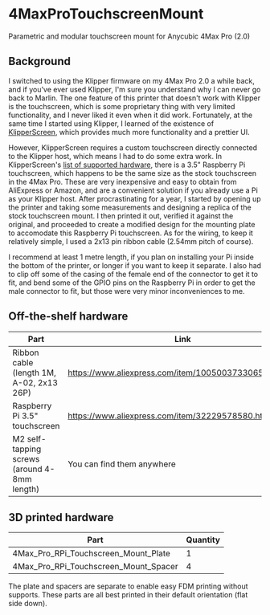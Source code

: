 # 4MaxProTouchscreenMount
Parametric and modular touchscreen mount for Anycubic 4Max Pro (2.0)

## Background

I switched to using the Klipper firmware on my 4Max Pro 2.0 a while back, and if you've ever used Klipper, I'm sure you understand why I can never go back to Marlin. The one feature of this printer that doesn't work with Klipper is the touchscreen, which is some proprietary thing with very limited functionality, and I never liked it even when it did work. Fortunately, at the same time I started using Klipper, I learned of the existence of [KlipperScreen](https://klipperscreen.readthedocs.io/en/latest/), which provides much more functionality and a prettier UI.

However, KlipperScreen requires a custom touchscreen directly connected to the Klipper host, which means I had to do some extra work. In KlipperScreen's [list of supported hardware](https://klipperscreen.readthedocs.io/en/latest/Hardware/), there is a 3.5" Raspberry Pi touchscreen, which happens to be the same size as the stock touchscreen in the 4Max Pro. These are very inexpensive and easy to obtain from AliExpress or Amazon, and are a convenient solution if you already use a Pi as your Klipper host. After procrastinating for a year, I started by opening up the printer and taking some measurements and designing a replica of the stock touchscreen mount. I then printed it out, verified it against the original, and proceeded to create a modified design for the mounting plate to accomodate this Raspberry Pi touchscreen. As for the wiring, to keep it relatively simple, I used a 2x13 pin ribbon cable (2.54mm pitch of course).

I recommend at least 1 metre length, if you plan on installing your Pi inside the bottom of the printer, or longer if you want to keep it separate. I also had to clip off some of the casing of the female end of the connector to get it to fit, and bend some of the GPIO pins on the Raspberry Pi in order to get the male connector to fit, but those were very minor inconveniences to me.

## Off-the-shelf hardware

| Part | Link | Price | Quantity |
| ---- | ---- | ----- | -------- |
| Ribbon cable (length 1M, A-02, 2x13 26P) | https://www.aliexpress.com/item/1005003733065114.html | £6 | 1 |
| Raspberry Pi 3.5" touchscreen | https://www.aliexpress.com/item/32229578580.html | £7 | 1 |
| M2 self-tapping screws (around 4-8mm length) | You can find them anywhere | Cheap | 4 |

## 3D printed hardware

| Part | Quantity |
| ---- | -------- |
| 4Max_Pro_RPi_Touchscreen_Mount_Plate | 1 |
| 4Max_Pro_RPi_Touchscreen_Mount_Spacer | 4 |

The plate and spacers are separate to enable easy FDM printing without supports. These parts are all best printed in their default orientation (flat side down).